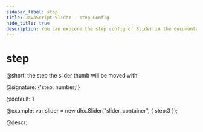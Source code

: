 ```yaml
---
sidebar_label: step
title: JavaScript Slider - step Config 
hide_title: true
description: You can explore the step config of Slider in the documentation of the DHTMLX JavaScript UI library. Browse developer guides and API reference, try out code examples and live demos, and download a free 30-day evaluation version of DHTMLX Suite 7.
---
```

 
# step

@short: the step the slider thumb will be moved with

@signature: {'step: number;'}

@default: 1

@example:
var slider = new dhx.Slider("slider_container", { 
    step:3
});

@descr:

[comment]: # (@related: slider/initializing_slider.md#configuration-properties slider/configuring_slider.md#step)
